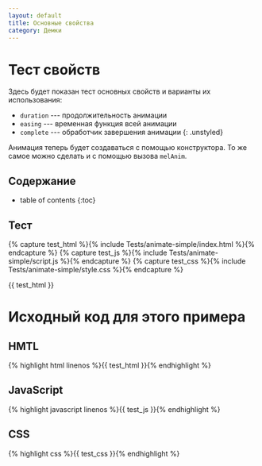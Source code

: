 ```yaml
---
layout: default
title: Основные свойства
category: Демки
---
```

# Тест свойств #

Здесь будет показан тест основных свойств и варианты их использования:

* `duration` --- продолжительность анимации
* `easing` --- временная функция всей анимации
* `complete` --- обработчик завершения анимации
{: .unstyled}

Анимация теперь будет создаваться  с помощью конструктора. То же самое можно сделать и с помощью вызова `melAnim`.

## Содержание ##

* table of contents
{:toc}

## Тест ##

{% capture test_html %}{% include Tests/animate-simple/index.html %}{% endcapture %}
{% capture test_js %}{% include Tests/animate-simple/script.js %}{% endcapture %}
{% capture test_css %}{% include Tests/animate-simple/style.css %}{% endcapture %}

<!-- CSS теста -->
<style>{{ test_css }}</style>


<div class="testcase-wrap">
    {{ test_html }}
</div>

<!-- скрипт, начинающий тест -->
<script>
    $("body").on("teststart", function (e, myElement) {
        {{ test_js }}
    });
</script>

# Исходный код для этого примера #

## HMTL ##

<div class="code html">
    {% highlight html linenos %}{{ test_html }}{% endhighlight %}
</div>

## JavaScript ##

<div class="code js">
    {% highlight javascript linenos %}{{ test_js }}{% endhighlight %}
</div>

## CSS ##

<div class="code css">
    {% highlight css %}{{ test_css }}{% endhighlight %}
</div>